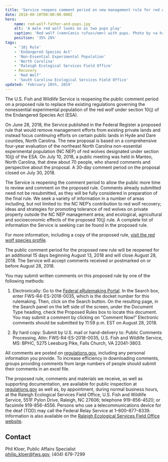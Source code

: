 ```yaml
---
title: 'Service reopens comment period on new management rule for red wolves in North Carolina'
date: 2018-08-10T00:00:00.000Z
hero:
    name: red-wolf-father-and-pups.jpg
    alt: 'A male red wolf looks on as two pups play'
    caption: 'Red wolf (<em>Canis rufus</em>) with pups. Photo by <a href="https://www.flickr.com/photos/ucumari/">Valerie</a>, <a href="https://creativecommons.org/licenses/by-nc-nd/2.0/legalcode">CC BY-NC-ND 2.0.</a>'
    position: '35% 28%'
tags:
    - '10j Rule'
    - 'Endangered Species Act'
    - 'Non-Essential Experimental Population'
    - 'North Carolina'
    - 'Raleigh Ecological Services Field Office'
    - Recovery
    - 'Red Wolf'
    - 'South Carolina Ecological Services Field Office'
updated: 'February 20th, 2019'
---
```


The U.S. Fish and Wildlife Service is reopening the public comment period on a proposed rule to replace the existing regulations governing the nonessential experimental population of the red wolf under section 10(j) of the Endangered Species Act (ESA).

On June 28, 2018, the Service published in the Federal Register a proposed rule that would remove management efforts from existing private lands and instead focus continuing efforts on certain public lands in Hyde and Dare counties, North Carolina. The new proposal is based on a comprehensive four-year evaluation of the northeast North Carolina non-essential experimental population (NC NEP) of red wolves designated under section 10(j) of the ESA. On July 10, 2018, a public meeting was held in Manteo, North Carolina, that drew about 70 people, who shared comments and perspective about the proposal. A 30-day comment period on the proposal closed on July 30, 2018.

The Service is reopening the comment period to allow the public more time to review and comment on the proposed rule. Comments already submitted need not be resubmitted, as they will be fully considered in preparation of the final rule. We seek a variety of information in a number of areas including, but not limited to: the NC NEP’s contribution to red wolf recovery; ideas and strategies for promoting tolerance of red wolves on private property outside the NC NEP management area; and ecological, agricultural and socioeconomic effects of the proposed 10(j) rule. A complete list of information the Service is seeking can be found in the proposed rule.

For more information, including a copy of the proposed rule, [visit the red wolf species profile](/wildlife/mammals/red-wolf/).

The public comment period for the proposed new rule will be reopened for an additional 15 days beginning August 13, 2018 and will close August 28, 2018. The Service will accept comments received or postmarked on or before August 28, 2018.

You may submit written comments on this proposed rule by one of the following methods:

1. Electronically: Go to the [Federal eRulemaking Portal](https://www.regulations.gov). In the Search box, enter FWS-R4-ES-2018-0035, which is the docket number for this rulemaking. Then, click on the Search button. On the resulting page, in the Search panel on the left side of the screen, under the Document Type heading, check the Proposed Rules box to locate this document. You may submit a comment by clicking on “Comment Now!” Electronic comments should be submitted by 11:59 p.m. EST on August 28, 2018.

2. By hard copy: Submit by U.S. mail or hand-delivery to: Public Comments Processing, Attn: FWS-R4-ES-2018-0035, U.S. Fish and Wildlife Service, MS: BPHC, 5275 Leesburg Pike, Falls Church, VA 22041-3803.

All comments are posted on [regulations.gov](https://www.regulations.gov), including any personal information you provide. To increase efficiency in downloading comments, groups providing comments from large numbers of people should submit their comments in an excel file.

The proposed rule, comments and materials we receive, as well as supporting documentation, are available for public inspection at [regulations.gov](https://www.regulations.gov) as well as, by appointment, during normal business hours, at the Raleigh Ecological Services Field Office, U.S. Fish and Wildlife Service, 551F Pylon Drive, Raleigh, NC 27606; telephone 919-856-4520; or facsimile 919-856-4556. Persons who use a telecommunications device for the deaf (TDD) may call the Federal Relay Service at 1–800–877–8339. Information is also available on the [Raleigh Ecological Services Field Office website](https://www.fws.gov/Raleigh).

## Contact

Phil Kloer, Public Affairs Specialist  
[philip_kloer@fws.gov](mailto:philip_kloer@fws.gov), (404) 679-7299
